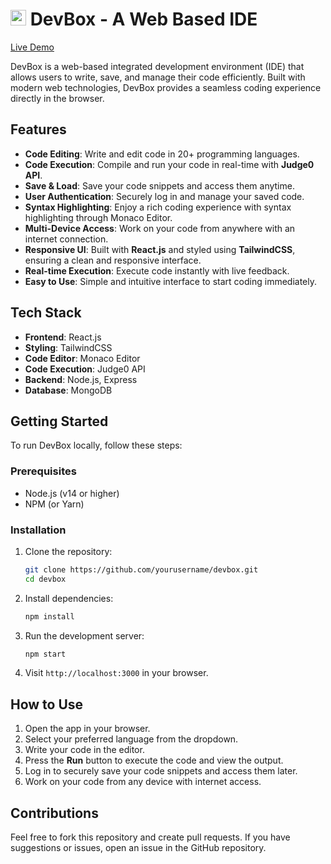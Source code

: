 # <img src="public/favicon.ico" height=25> DevBox - A Web Based IDE                                                         
[Live Demo](https://dev-box-one.vercel.app/)

DevBox is a web-based integrated development environment (IDE) that allows users to write, save, and manage their code efficiently. Built with modern web technologies, DevBox provides a seamless coding experience directly in the browser.

## Features

- **Code Editing**: Write and edit code in 20+ programming languages.
- **Code Execution**: Compile and run your code in real-time with **Judge0 API**.
- **Save & Load**: Save your code snippets and access them anytime.
- **User Authentication**: Securely log in and manage your saved code.
- **Syntax Highlighting**: Enjoy a rich coding experience with syntax highlighting through Monaco Editor.
- **Multi-Device Access**: Work on your code from anywhere with an internet connection.
- **Responsive UI**: Built with **React.js** and styled using **TailwindCSS**, ensuring a clean and responsive interface.
- **Real-time Execution**: Execute code instantly with live feedback.
- **Easy to Use**: Simple and intuitive interface to start coding immediately.

## Tech Stack

- **Frontend**: React.js
- **Styling**: TailwindCSS
- **Code Editor**: Monaco Editor
- **Code Execution**: Judge0 API
- **Backend**: Node.js, Express
- **Database**: MongoDB

## Getting Started

To run DevBox locally, follow these steps:

### Prerequisites

- Node.js (v14 or higher)
- NPM (or Yarn)

### Installation

1. Clone the repository:

    ```bash
    git clone https://github.com/yourusername/devbox.git
    cd devbox
    ```

2. Install dependencies:

    ```bash
    npm install
    ```

3. Run the development server:

    ```bash
    npm start
    ```

4. Visit `http://localhost:3000` in your browser.

## How to Use

1. Open the app in your browser.
2. Select your preferred language from the dropdown.
3. Write your code in the editor.
4. Press the **Run** button to execute the code and view the output.
5. Log in to securely save your code snippets and access them later.
6. Work on your code from any device with internet access.

## Contributions

Feel free to fork this repository and create pull requests. If you have suggestions or issues, open an issue in the GitHub repository.
